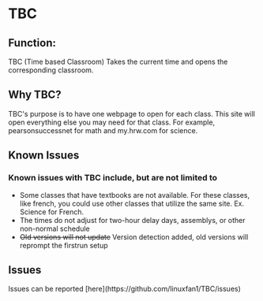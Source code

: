 # TBC
<h2>Function:</h2>
<p>TBC (Time based Classroom) Takes the current time and opens the corresponding classroom.</p>
<h2>Why TBC?</h2>
<p>TBC's purpose is to have one webpage to open for each class. This site will open everything else you may need for that class. For example, pearsonsuccessnet for math and my.hrw.com for science.</p>
<h2>Known Issues</h2>
<h3>Known issues with TBC include, but are not limited to</h3>
<ul><li>Some classes that have textbooks are not available. For these classes, like french, you could use other classes that utilize the same site. Ex. Science for French.</li><li>The times do not adjust for two-hour delay days, assemblys, or other non-normal schedule</li><li><strike>Old versions will not update</strike> Version detection added, old versions will reprompt the firstrun setup</li></ul>
<h2>Issues</h2>
<p>Issues can be reported [here](https://github.com/linuxfan1/TBC/issues)</p>
